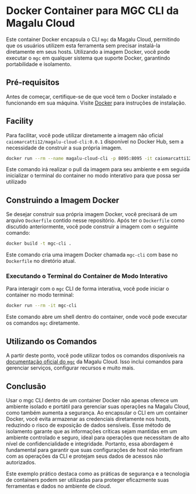 # Docker Container para MGC CLI da Magalu Cloud

Este container Docker encapsula o CLI `mgc` da Magalu Cloud, permitindo que os usuários utilizem esta ferramenta sem precisar instalá-la diretamente em seus hosts. Utilizando a imagem Docker, você pode executar o `mgc` em qualquer sistema que suporte Docker, garantindo portabilidade e isolamento.


## Pré-requisitos

Antes de começar, certifique-se de que você tem o Docker instalado e funcionando em sua máquina. Visite [Docker](https://www.docker.com/get-started) para instruções de instalação.


## Facility 

Para facilitar, você pode utilizar diretamente a imagem não oficial `caiomarcatti12/magalu-cloud-cli:0.0.1` disponível no Docker Hub, sem a necessidade de construir a sua própria imagem.

```bash
docker run --rm --name magalu-cloud-cli -p 8095:8095 -it caiomarcatti12/magalu-cloud-cli:0.0.1
```

Este comando irá realizar o pull da imagem para seu ambiente e em seguida inicializar o terminal do container no modo interativo para que possa ser utilizado

## Construindo a Imagem Docker

Se desejar construir sua própria imagem Docker, você precisará de um arquivo `Dockerfile` contido nesse repositório. Após ter o `Dockerfile` como discutido anteriormente, você pode construir a imagem com o seguinte comando:

```bash
docker build -t mgc-cli .
```

Este comando cria uma imagem Docker chamada `mgc-cli` com base no `Dockerfile` no diretório atual.

### Executando o Terminal do Container de Modo Interativo

Para interagir com o `mgc` CLI de forma interativa, você pode iniciar o container no modo terminal:

```bash
docker run --rm -it mgc-cli
```

Este comando abre um shell dentro do container, onde você pode executar os comandos `mgc` diretamente.

## Utilizando os Comandos

A partir deste ponto, você pode utilizar todos os comandos disponíveis na [documentação oficial do `mgc`](https://docs.magalu.cloud/docs/cli-mgc/overview) da Magalu Cloud. Isso inclui comandos para gerenciar serviços, configurar recursos e muito mais.

## Conclusão

Usar o mgc CLI dentro de um container Docker não apenas oferece um ambiente isolado e portátil para gerenciar suas operações na Magalu Cloud, como também aumenta a segurança. Ao encapsular o CLI em um container Docker, você evita armazenar as credenciais diretamente nos hosts, reduzindo o risco de exposição de dados sensíveis. Esse método de isolamento garante que as informações críticas sejam mantidas em um ambiente controlado e seguro, ideal para operações que necessitam de alto nível de confidencialidade e integridade. Portanto, essa abordagem é fundamental para garantir que suas configurações de host não interfiram com as operações da CLI e protejam seus dados de acessos não autorizados.

Este exemplo prático destaca como as práticas de segurança e a tecnologia de containers podem ser utilizadas para proteger eficazmente suas ferramentas e dados no ambiente de cloud.